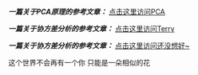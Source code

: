 ***一篇关于PCA原理的参考文章：*** [点击这里访问PCA](https://www.cnblogs.com/wj-1314/p/8032780.html)

***一篇关于协方差分析的参考文章：*** [点击这里访问Terry](https://zhuanlan.zhihu.com/p/266161140)

***一篇关于协方差分析的参考文章：*** [点击这里访问还没想好~](https://blog.csdn.net/LiuXF93/article/details/88956643?utm_medium=distribute.pc_relevant.none-task-blog-BlogCommendFromMachineLearnPai2-3.add_param_isCf&depth_1-utm_source=distribute.pc_relevant.none-task-blog-BlogCommendFromMachineLearnPai2-3.add_param_isCf&ydreferer=aHR0cHM6Ly9saW5rLnpoaWh1LmNvbS8%2FdGFyZ2V0PWh0dHBzJTNBLy9ibG9nLmNzZG4ubmV0L0xpdVhGOTMvYXJ0aWNsZS9kZXRhaWxzLzg4OTU2NjQzJTNGdXRtX21lZGl1bSUzRGRpc3RyaWJ1dGUucGNfcmVsZXZhbnQubm9uZS10YXNrLWJsb2ctQmxvZ0NvbW1lbmRGcm9tTWFjaGluZUxlYXJuUGFpMi0zLmFkZF9wYXJhbV9pc0NmJTI2ZGVwdGhfMS11dG1fc291cmNlJTNEZGlzdHJpYnV0ZS5wY19yZWxldmFudC5ub25lLXRhc2stYmxvZy1CbG9nQ29tbWVuZEZyb21NYWNoaW5lTGVhcm5QYWkyLTMuYWRkX3BhcmFtX2lzQ2Y%3D)

这个世界不会再有一个你
只能是一朵相似的花
